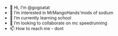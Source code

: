 - 👋 Hi, I’m @gogoatat
- 👀 I’m interested in MrMangoHands'mods of sodium
- 🌱 I’m currently learning school
- 💞️ I’m looking to collaborate on mc speedrunning
- 📫 How to reach me - dont

<!---
gogoatat/gogoatat is a ✨ special ✨ repository because its `README.md` (this file) appears on your GitHub profile.
You can click the Preview link to take a look at your changes.
--->
